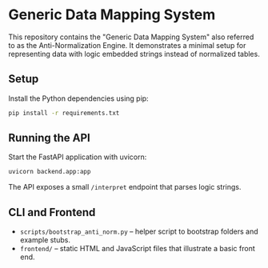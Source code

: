 # Generic Data Mapping System

This repository contains the "Generic Data Mapping System" also referred to as the Anti-Normalization Engine. It demonstrates a minimal setup for representing data with logic embedded strings instead of normalized tables.

## Setup

Install the Python dependencies using pip:

```bash
pip install -r requirements.txt
```

## Running the API

Start the FastAPI application with uvicorn:

```bash
uvicorn backend.app:app
```

The API exposes a small `/interpret` endpoint that parses logic strings.

## CLI and Frontend

- `scripts/bootstrap_anti_norm.py` – helper script to bootstrap folders and example stubs.
- `frontend/` – static HTML and JavaScript files that illustrate a basic front end.
